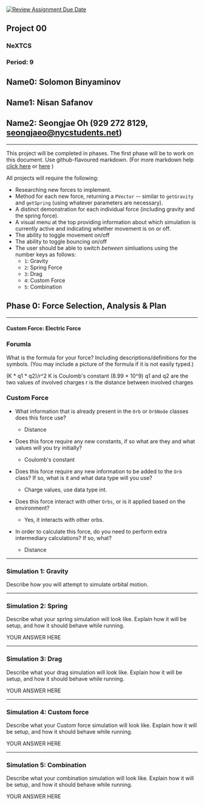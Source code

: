 [![Review Assignment Due Date](https://classroom.github.com/assets/deadline-readme-button-22041afd0340ce965d47ae6ef1cefeee28c7c493a6346c4f15d667ab976d596c.svg)](https://classroom.github.com/a/rXX1_Uiw)
## Project 00
### NeXTCS
### Period: 9
## Name0: Solomon Binyaminov
## Name1: Nisan Safanov
## Name2: Seongjae Oh (929 272 8129, seongjaeo@nycstudents.net)
---

This project will be completed in phases. The first phase will be to work on this document. Use github-flavoured markdown. (For more markdown help [click here](https://github.com/adam-p/markdown-here/wiki/Markdown-Cheatsheet) or [here](https://docs.github.com/en/get-started/writing-on-github/getting-started-with-writing-and-formatting-on-github/basic-writing-and-formatting-syntax) )

All projects will require the following:
- Researching new forces to implement.
- Method for each new force, returning a `PVector`  -- similar to `getGravity` and `getSpring` (using whatever parameters are necessary).
- A distinct demonstration for each individual force (including gravity and the spring force).
- A visual menu at the top providing information about which simulation is currently active and indicating whether movement is on or off.
- The ability to toggle movement on/off
- The ability to toggle bouncing on/off
- The user should be able to switch _between_ simluations using the number keys as follows:
  - `1`: Gravity
  - `2`: Spring Force
  - `3`: Drag
  - `4`: Custom Force
  - `5`: Combination


## Phase 0: Force Selection, Analysis & Plan
---------- 

#### Custom Force: Electric Force

### Forumla
What is the formula for your force? Including descriptions/definitions for the symbols. (You may include a picture of the formula if it is not easily typed.)

(K * q1 * q2)/r^2
K is Coulomb's constant (8.99 × 10^9)
q1 and q2 are the two values of involved charges
r is the distance between involved charges

### Custom Force
- What information that is already present in the `Orb` or `OrbNode` classes does this force use?
  - Distance

- Does this force require any new constants, if so what are they and what values will you try initially?
  - Coulomb's constant

- Does this force require any new information to be added to the `Orb` class? If so, what is it and what data type will you use?
  - Charge values, use data type int.

- Does this force interact with other `Orbs`, or is it applied based on the environment?
  - Yes, it interacts with other orbs.

- In order to calculate this force, do you need to perform extra intermediary calculations? If so, what?
  - Distance

--- 

### Simulation 1: Gravity
Describe how you will attempt to simulate orbital motion.

--- 

### Simulation 2: Spring
Describe what your spring simulation will look like. Explain how it will be setup, and how it should behave while running.

YOUR ANSWER HERE

--- 

### Simulation 3: Drag
Describe what your drag simulation will look like. Explain how it will be setup, and how it should behave while running.

YOUR ANSWER HERE

--- 

### Simulation 4: Custom force
Describe what your Custom force simulation will look like. Explain how it will be setup, and how it should behave while running.

YOUR ANSWER HERE

--- 

### Simulation 5: Combination
Describe what your combination simulation will look like. Explain how it will be setup, and how it should behave while running.

YOUR ANSWER HERE

